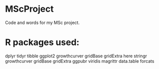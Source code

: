 # MScProject
Code and words for my MSc project.

# R packages used:
dplyr
tidyr
tibble
ggplot2
growthcurver
gridBase
gridExtra
here
stringr
growthcurver
gridBase
gridExtra
ggpubr
viridis
magrittr
data.table
forcats
